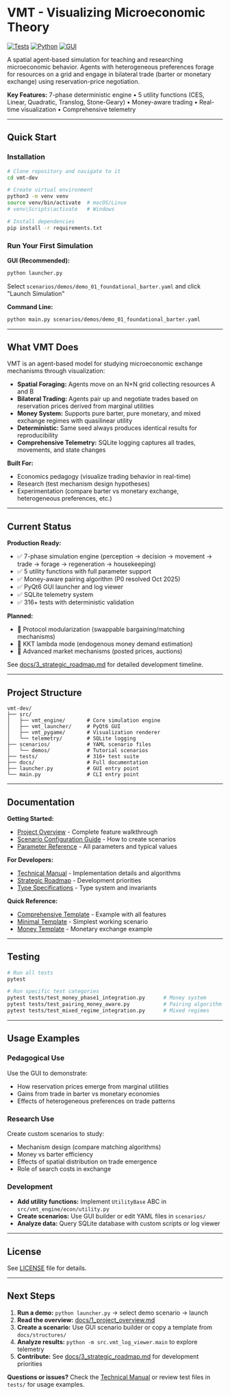 # VMT - Visualizing Microeconomic Theory

[![Tests](https://img.shields.io/badge/tests-316%2B%20passing-brightgreen)]()
[![Python](https://img.shields.io/badge/python-3.11-blue)]()
[![GUI](https://img.shields.io/badge/GUI-PyQt6-green)]()

A spatial agent-based simulation for teaching and researching microeconomic behavior. Agents with heterogeneous preferences forage for resources on a grid and engage in bilateral trade (barter or monetary exchange) using reservation-price negotiation.

**Key Features:** 7-phase deterministic engine • 5 utility functions (CES, Linear, Quadratic, Translog, Stone-Geary) • Money-aware trading • Real-time visualization • Comprehensive telemetry

---

## Quick Start

### Installation

```bash
# Clone repository and navigate to it
cd vmt-dev

# Create virtual environment
python3 -m venv venv
source venv/bin/activate  # macOS/Linux
# venv\Scripts\activate   # Windows

# Install dependencies
pip install -r requirements.txt
```

### Run Your First Simulation

**GUI (Recommended):**
```bash
python launcher.py
```
Select `scenarios/demos/demo_01_foundational_barter.yaml` and click "Launch Simulation"

**Command Line:**
```bash
python main.py scenarios/demos/demo_01_foundational_barter.yaml
```

---

## What VMT Does

VMT is an agent-based model for studying microeconomic exchange mechanisms through visualization:

- **Spatial Foraging:** Agents move on an N×N grid collecting resources A and B
- **Bilateral Trading:** Agents pair up and negotiate trades based on reservation prices derived from marginal utilities
- **Money System:** Supports pure barter, pure monetary, and mixed exchange regimes with quasilinear utility
- **Deterministic:** Same seed always produces identical results for reproducibility
- **Comprehensive Telemetry:** SQLite logging captures all trades, movements, and state changes

**Built For:**
- Economics pedagogy (visualize trading behavior in real-time)
- Research (test mechanism design hypotheses)
- Experimentation (compare barter vs monetary exchange, heterogeneous preferences, etc.)

---

## Current Status

**Production Ready:**
- ✅ 7-phase simulation engine (perception → decision → movement → trade → forage → regeneration → housekeeping)
- ✅ 5 utility functions with full parameter support
- ✅ Money-aware pairing algorithm (P0 resolved Oct 2025)
- ✅ PyQt6 GUI launcher and log viewer
- ✅ SQLite telemetry system
- ✅ 316+ tests with deterministic validation

**Planned:**
- 🔄 Protocol modularization (swappable bargaining/matching mechanisms)
- 🔄 KKT lambda mode (endogenous money demand estimation)
- 🔄 Advanced market mechanisms (posted prices, auctions)

See [docs/3_strategic_roadmap.md](docs/3_strategic_roadmap.md) for detailed development timeline.

---

## Project Structure

```
vmt-dev/
├── src/
│   ├── vmt_engine/       # Core simulation engine
│   ├── vmt_launcher/     # PyQt6 GUI
│   ├── vmt_pygame/       # Visualization renderer
│   └── telemetry/        # SQLite logging
├── scenarios/            # YAML scenario files
│   └── demos/            # Tutorial scenarios
├── tests/                # 316+ test suite
├── docs/                 # Full documentation
├── launcher.py           # GUI entry point
└── main.py               # CLI entry point
```

---

## Documentation

**Getting Started:**
- [Project Overview](docs/1_project_overview.md) - Complete feature walkthrough
- [Scenario Configuration Guide](docs/scenario_configuration_guide.md) - How to create scenarios
- [Parameter Reference](docs/structures/parameter_quick_reference.md) - All parameters and typical values

**For Developers:**
- [Technical Manual](docs/2_technical_manual.md) - Implementation details and algorithms
- [Strategic Roadmap](docs/3_strategic_roadmap.md) - Development priorities
- [Type Specifications](docs/4_typing_overview.md) - Type system and invariants

**Quick Reference:**
- [Comprehensive Template](docs/structures/comprehensive_scenario_template.yaml) - Example with all features
- [Minimal Template](docs/structures/minimal_working_example.yaml) - Simplest working scenario
- [Money Template](docs/structures/money_example.yaml) - Monetary exchange example

---

## Testing

```bash
# Run all tests
pytest

# Run specific test categories
pytest tests/test_money_phase1_integration.py      # Money system
pytest tests/test_pairing_money_aware.py           # Pairing algorithm
pytest tests/test_mixed_regime_integration.py      # Mixed regimes
```

---

## Usage Examples

### Pedagogical Use
Use the GUI to demonstrate:
- How reservation prices emerge from marginal utilities
- Gains from trade in barter vs monetary economies
- Effects of heterogeneous preferences on trade patterns

### Research Use
Create custom scenarios to study:
- Mechanism design (compare matching algorithms)
- Money vs barter efficiency
- Effects of spatial distribution on trade emergence
- Role of search costs in exchange

### Development
- **Add utility functions:** Implement `UtilityBase` ABC in `src/vmt_engine/econ/utility.py`
- **Create scenarios:** Use GUI builder or edit YAML files in `scenarios/`
- **Analyze data:** Query SQLite database with custom scripts or log viewer

---

## License

See [LICENSE](LICENSE) file for details.

---

## Next Steps

1. **Run a demo:** `python launcher.py` → select demo scenario → launch
2. **Read the overview:** [docs/1_project_overview.md](docs/1_project_overview.md)
3. **Create a scenario:** Use GUI scenario builder or copy a template from `docs/structures/`
4. **Analyze results:** `python -m src.vmt_log_viewer.main` to explore telemetry
5. **Contribute:** See [docs/3_strategic_roadmap.md](docs/3_strategic_roadmap.md) for development priorities

**Questions or issues?** Check the [Technical Manual](docs/2_technical_manual.md) or review test files in `tests/` for usage examples.
